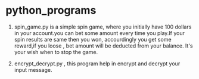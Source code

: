 # python_programs

1)  spin_game.py is a simple spin game, where you initially have 100 dollars in your account.you can bet some amount every 
    time you play.If your spin results are same then you won, accourdingly you get some reward,if you loose , bet amount will be deducted from your balance. It's your       wish when to stop the game.

2) encrypt_decrypt.py , this program help in encrypt and decrypt your input message.



    
